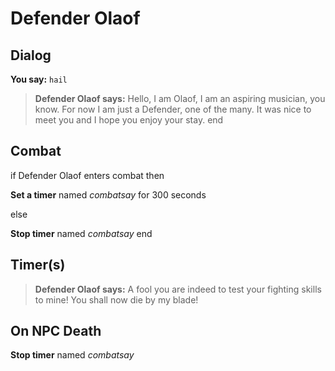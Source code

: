 # Defender Olaof


## Dialog

**You say:** `hail`



>**Defender Olaof says:** Hello, I am Olaof, I am an aspiring musician, you know. For now I am just a Defender, one of the many. It was nice to meet you and I hope you enjoy your stay.
end



## Combat

if Defender Olaof enters combat  then


**Set a timer** named *combatsay* for 300 seconds

else


**Stop timer** named *combatsay*
end



## Timer(s)

>**Defender Olaof says:** A fool you are indeed to test your fighting skills to mine!  You shall now die by my blade!


## On NPC Death

**Stop timer** named *combatsay*